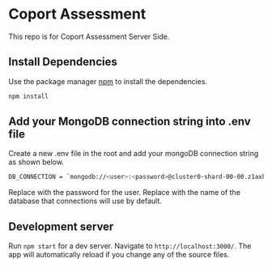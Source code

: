# Coport Assessment

This repo is for Coport Assessment Server Side.

## Install Dependencies

Use the package manager [npm](https://www.npmjs.com/) to install the dependencies.

```bash
npm install
```

## Add your MongoDB connection string into .env file

Create a new .env file in the root and add your mongoDB connection string as shown below.

```bash
DB_CONNECTION = `mongodb://<user>:<password>@cluster0-shard-00-00.z1axh.mongodb.net:27017,cluster0-shard-00-01.z1axh.mongodb.net:27017,cluster0-shard-00-02.z1axh.mongodb.net:27017/<myFirstDatabase>?ssl=true&replicaSet=atlas-kxv22h-shard-0&authSource=admin&retryWrites=true&w=majority`
```
Replace <password> with the password for the <user> user. Replace <myFirstDatabase> with the name of the database that connections will use by default.

## Development server

Run `npm start` for a dev server. Navigate to `http://localhost:3000/`. The app will automatically reload if you change any of the source files.
